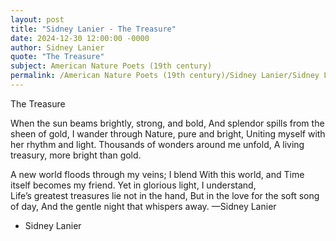 ```yaml
---
layout: post
title: "Sidney Lanier - The Treasure"
date: 2024-12-30 12:00:00 -0000
author: Sidney Lanier
quote: "The Treasure"
subject: American Nature Poets (19th century)
permalink: /American Nature Poets (19th century)/Sidney Lanier/Sidney Lanier - The Treasure
---
```


The Treasure

When the sun beams brightly, strong, and bold,
And splendor spills from the sheen of gold,
I wander through Nature, pure and bright,
Uniting myself with her rhythm and light.
Thousands of wonders around me unfold,
A living treasury, more bright than gold.

A new world floods through my veins; I blend
With this world, and Time itself becomes my friend.
Yet in glorious light, I understand,  
Life’s greatest treasures lie not in the hand,
But in the love for the soft song of day,
And the gentle night that whispers away.
—Sidney Lanier

- Sidney Lanier
